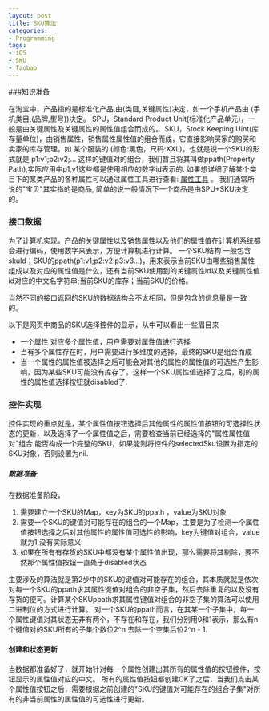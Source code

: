 ```yaml
---
layout: post
title: SKU算法
categories:
- Programming
tags:
- iOS
- SKU
- Taobao
---
```

###知识准备

在淘宝中，产品指的是标准化产品,由(类目,关键属性)决定，如一个手机产品由 (手机类目,(品牌,型号))决定。
SPU，Standard Product Unit(标准化产品单元)，一般是由关键属性及关键属性的属性值组合而成的。
SKU，Stock Keeping Uint(库存量单位)，由销售属性，销售属性属性值的组合而成，它直接影响买家的购买和卖家的库存管理，如 某个服装的 (颜色:黑色，尺码:XXL)，也就是说一个SKU的形式就是 p1:v1;p2:v2;... 这样的键值对的组合，我们暂且将其叫做ppath(Property Path),实际应用中p1,v1这些都是使用相应的数字id表示的.
如果想详细了解某个类目下的某类产品的各种属性可以通过属性工具进行查看:
[属性工具](http://open.taobao.com/api_tool/props/)  。
我们通常所说的"宝贝"其实指的是商品, 简单的说一般情况下一个商品是由SPU+SKU决定的。

### 接口数据
为了计算机实现，产品的关键属性以及销售属性以及他们的属性值在计算机系统都会进行编码，使用数字来表示，方便计算机进行计算。
一个SKU结构 一般包含 skuId；SKU的ppath(p1:v1;p2:v2:p3:v3...)，用来表示当前SKU由哪些销售属性组成以及对应的属性值是什么，还有当前SKU使用到的关键属性id以及关键属性值id对应的中文名字符串;当前SKU的库存；当前SKU的价格。

当然不同的接口返回的SKU的数据结构会不太相同，但是包含的信息量是一致的。

以下是网页中商品的SKU选择控件的显示，从中可以看出一些眉目来
* 一个属性 对应多个属性值，用户需要对属性值进行选择
* 当有多个属性存在时，用户需要进行多维度的选择，最终的SKU是组合而成
* 当一个属性的属性值被选择之后可能会对其他的属性的属性值的可选性产生影响，因为某些SKU可能没有库存了。这样一个SKU属性值选择了之后，别的属性的属性值选择按钮就disabled了.

### 控件实现
控件实现的重点就是，某个属性值按钮选择后其他属性的属性值按钮的可选择性状态的更新，以及选择了一个属性值之后，需要检查当前已经选择的"属性属性值对"组合 能否构成一个完整的SKU，如果能则将控件的selectedSku设置为指定的SKU对象，否则设置为nil.

##### 数据准备
在数据准备阶段，
1. 需要建立一个SKU的Map，key为SKU的ppath ，value为SKU对象
2. 需要一个SKU的键值对可能存在的组合的一个Map，主要是为了检测一个属性值按钮选择之后对其他属性的属性值可选性的影响，key为键值对组合，value就为1,没有实际意义
3. 如果在所有有存货的SKU中都没有某个属性值出现，那么需要将其剔除，要不然那个属性值按钮一直处于disabled状态

主要涉及的算法就是第2步中的SKU的键值对可能存在的组合，其本质就就是依次对每一个SKU的ppath求其属性键值对组合的非空子集，然后去除重复的以及没有存货的便可。计算某个SKUppath求其属性键值对组合的非空子集的算法可以使用二进制位的方式进行计算。
对一个SKU的ppath而言，在其某一个子集中，每一个属性键值对其状态无非有两个，不存在和存在，我们分别用0和1表示，那么有n个键值对的SKU所有的子集个数位2^n 去除一个空集后位2^n - 1.

#### 创建和状态更新
当数据都准备好了，就开始针对每一个属性创建出其所有的属性值的按钮控件，按钮显示的属性值对应的中文。
所有的属性值按钮都创建OK了之后，当我们点击某个属性值按钮之后，需要根据之前创建的"SKU的键值对可能存在的组合子集"对所有的非当前属性的属性值的可选性进行更新。